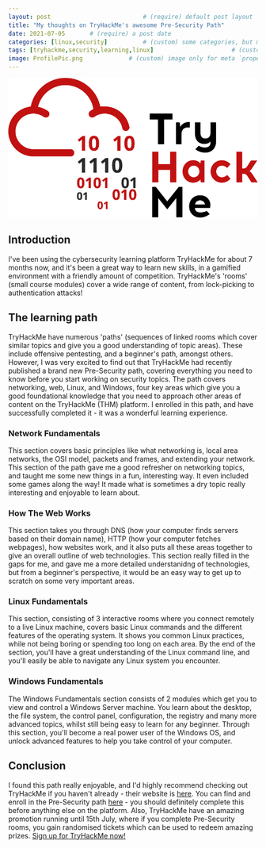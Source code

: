 ```yaml
---
layout: post                          # (require) default post layout
title: "My thoughts on TryHackMe's awesome Pre-Security Path"                   # (require) a string title
date: 2021-07-05       # (require) a post date
categories: [linux,security]          # (custom) some categories, but makesure these categories already exists inside path of `category/`
tags: [tryhackme,security,learning,linux]                      # (custom) tags only for meta `property="article:tag"`
image: ProfilePic.png             # (custom) image only for meta `property="og:image"`, save your image inside path of `static/img/_posts`
---
```

![TryHackMe logo](/static/img/THMlogo.png)
## Introduction
I've been using the cybersecurity learning platform TryHackMe for about 7 months now, and it's been a great way to learn new skills, in a gamified environment with a friendly amount of competition. TryHackMe's 'rooms' (small course modules) cover a wide range of content, from lock-picking to authentication attacks!
## The learning path
TryHackMe have numerous 'paths' (sequences of linked rooms which cover similar topics and give you a good understanding of topic areas). These include offensive pentesting, and a beginner's path, amongst others. However, I was very excited to find out that TryHackMe had recently published a brand new Pre-Security path, covering everything you need to know before you start working on security topics.
The path covers networking, web, Linux, and Windows, four key areas which give you a good foundational knowledge that you need to approach other areas of content on the TryHackMe (THM) platform. I enrolled in this path, and have successfully completed it - it was a wonderful learning experience.
### Network Fundamentals
This section covers basic principles like what networking is, local area networks, the OSI model, packets and frames, and extending your network. This section of the path gave me a good refresher on networking topics, and taught me some new things in a fun, interesting way. It even included some games along the way! It made what is sometimes a dry topic really interesting and enjoyable to learn about.
### How The Web Works
This section takes you through DNS (how your computer finds servers based on their domain name), HTTP (how your computer fetches webpages), how websites work, and it also puts all these areas together to give an overall outline of web technologies. This section really filled in the gaps for me, and gave me a more detailed understanidng of technologies, but from a beginner's perspective, it would be an easy way to get up to scratch on some very important areas.
### Linux Fundamentals
This section, consisting of 3 interactive rooms where you connect remotely to a live Linux machine, covers basic Linux commands and the different features of the operating system. It shows you common Linux practices, while not being boring or spending too long on each area. By the end of the section, you'll have a great understanding of the Linux command line, and you'll easily be able to navigate any Linux system you encounter.
### Windows Fundamentals
The Windows Fundamentals section consists of 2 modules which get you to view and control a Windows Server machine. You learn about the desktop, the file system, the control panel, configuration, the registry and many more advanced topics, whilst still being easy to learn for any beginner. Through this section, you'll become a real power user of the Windows OS, and unlock advanced features to help you take control of your computer.
## Conclusion
I found this path really enjoyable, and I'd highly recommend checking out TryHackMe if you haven't already - their website is [here](https://tryhackme.com). You can find and enroll in the Pre-Security path [here](https://tryhackme.com/path/outline/presecurity) - you should definitely complete this before anything else on the platform. Also, TryHackMe have an amazing promotion running until 15th July, where if you complete Pre-Security rooms, you gain randomised tickets which can be used to redeem amazing prizes. [Sign up for TryHackMe now!](https://tryhackme.com/signup?referrer=c42c3449c5104cf3af8f7e1c6f0b21a264e6071f)
